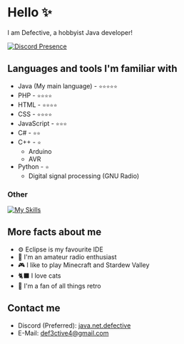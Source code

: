 # Hello ✨

I am Defective, a hobbyist Java developer!  
  
[![Discord Presence](https://lanyard.cnrad.dev/api/1014466568484294656?showDisplayName=true&borderRadius=0)](https://discord.com/users/1014466568484294656)

## Languages and tools I'm familiar with

- Java (My main language) - `⭐⭐⭐⭐⭐`
- PHP - `⭐⭐⭐⭐`
- HTML - `⭐⭐⭐⭐`
- CSS - `⭐⭐⭐⭐`
- JavaScript - `⭐⭐⭐`
- C# - `⭐⭐`
- C++ - `⭐`
  - Arduino
  - AVR
- Python - `⭐`
  - Digital signal processing (GNU Radio)

### Other

[![My Skills](https://skillicons.dev/icons?i=androidstudio,arduino,bash,bootstrap,c,cs,cpp,css,bots,eclipse,git,github,githubactions,html,hibernate,java,js,linux,maven,mysql,php,raspberrypi,spring,sqlite)](https://skillicons.dev)

## More facts about me

- ⚙️ Eclipse is my favourite IDE
- 📡 I'm an amateur radio enthusiast
- 🎮 I like to play Minecraft and Stardew Valley
- 🐈‍⬛ I love cats
- 📆 I'm a fan of all things retro

## Contact me
- Discord (Preferred): [java.net.defective](https://discord.com/users/1014466568484294656)
- E-Mail: [def3ctive4@gmail.com](def3ctive4@gmail.com)
